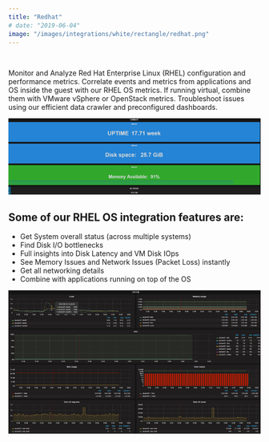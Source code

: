```yaml
---
title: "Redhat"
# date: "2019-06-04"
image: "/images/integrations/white/rectangle/redhat.png"
---
```


 

<!-- ![Redhat](images/integrations/white/rectangle/redhat.png) -->



Monitor and Analyze Red Hat Enterprise Linux (RHEL) configuration and performance metrics. Correlate events and metrics from applications and OS inside the guest with our RHEL OS metrics. If running virtual, combine them with VMware vSphere or OpenStack metrics. Troubleshoot issues using our efficient data crawler and preconfigured dashboards.


![debian_1](images/integrations/posts//debian_1-1.png)


## Some of our RHEL OS integration features are:

* Get System overall status (across multiple systems)
* Find Disk I/O bottlenecks
* Full insights into Disk Latency and VM Disk IOps
* See Memory Issues and Network Issues (Packet Loss) instantly
* Get all networking details
* Combine with applications running on top of the OS


![Debian OS full performance](images/integrations/posts//debian_full.png)
